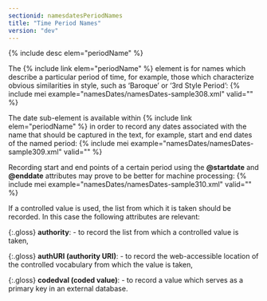 ```yaml
---
sectionid: namesdatesPeriodNames
title: "Time Period Names"
version: "dev"
---
```


  
{% include desc elem="periodName" %} 
 

The {% include link elem="periodName" %} element is for names which describe a particular period of time, for example, those which characterize obvious similarities in style, such as ‘Baroque’ or ‘3rd Style Period’:
{% include mei example="namesDates/namesDates-sample308.xml" valid="" %}
    
The date sub-element is available within {% include link elem="periodName" %} in order to record any dates associated with the name that should be captured in the text, for example, start and end dates of the named period:
{% include mei example="namesDates/namesDates-sample309.xml" valid="" %}
    
Recording start and end points of a certain period using the **@startdate** and **@enddate** attributes may prove to be better for machine processing:
{% include mei example="namesDates/namesDates-sample310.xml" valid="" %}
    
If a controlled value is used, the list from which it is taken should be recorded. In this case the following attributes are relevant:

{:.gloss}
**authority**:  - to record the list from which a controlled value is taken,

{:.gloss}
**authURI (authority URI)**:  - to record the web-accessible location of the controlled vocabulary from which the
          value is taken,

{:.gloss}
**codedval (coded value)**:  - to record a value which serves as a primary key in an external database.


